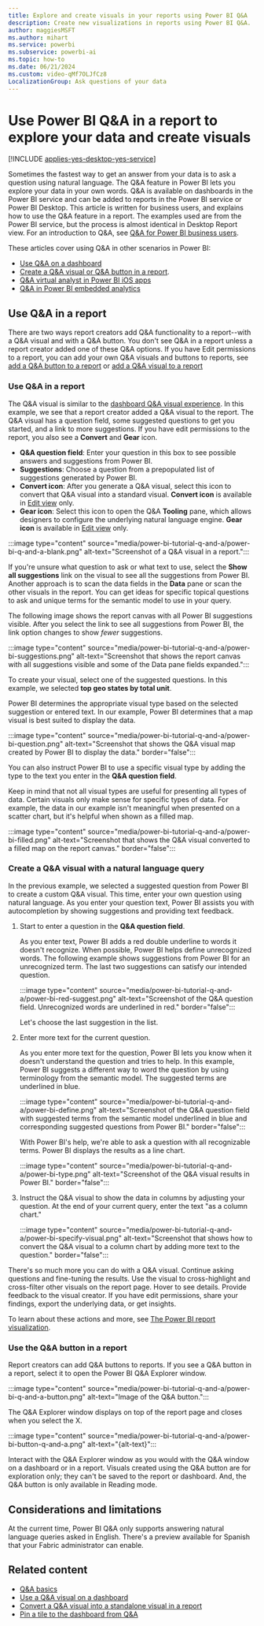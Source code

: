 ```yaml
---
title: Explore and create visuals in your reports using Power BI Q&A
description: Create new visualizations in reports using Power BI Q&A.
author: maggiesMSFT
ms.author: mihart
ms.service: powerbi
ms.subservice: powerbi-ai
ms.topic: how-to
ms.date: 06/21/2024
ms.custom: video-qMf7OLJfCz8
LocalizationGroup: Ask questions of your data
---
```

# Use Power BI Q&A in a report to explore your data and create visuals

[!INCLUDE [applies-yes-desktop-yes-service](../includes/applies-yes-desktop-yes-service.md)]

Sometimes the fastest way to get an answer from your data is to ask a question using natural language. The Q&A feature in Power BI lets you explore your data in your own words. Q&A is available on dashboards in the Power BI service and can be added to reports in the Power BI service or Power BI Desktop. This article is written for business users, and explains how to use the Q&A feature in a report. The examples used are from the Power BI service, but the process is almost identical in Desktop Report view. For an introduction to Q&A, see [Q&A for Power BI business users](../consumer/end-user-q-and-a.md).

These articles cover using Q&A in other scenarios in Power BI:

- [Use Q&A on a dashboard](end-user-q-and-a-tutorial.md)
- [Create a Q&A visual or Q&A button in a report](../visuals/power-bi-visualization-q-and-a.md). 
- [Q&A virtual analyst in Power BI iOS apps](../consumer/mobile/mobile-apps-ios-qna.md)
- [Q&A in Power BI embedded analytics](../developer/embedded/qanda.md)

## Use Q&A in a report

There are two ways report creators add Q&A functionality to a report--with a Q&A visual and with a Q&A button. You don't see Q&A in a report unless a report creator added one of these Q&A options. If you have Edit permissions to a report, you can add your own Q&A visuals and buttons to reports, see [add a Q&A button to a report](../consumer/end-user-buttons.md) or [add a Q&A visual to a report](../visuals/power-bi-visualization-q-and-a.md) 

### Use Q&A in a report

The Q&A visual is similar to the [dashboard Q&A visual experience](end-user-q-and-a-tutorial.md). In this example, we see that a report creator added a Q&A visual to the report. The Q&A visual has a question field, some suggested questions to get you started, and a link to more suggestions. If you have edit permissions to the report, you also see a **Convert** and **Gear** icon. 

- **Q&A question field**: Enter your question in this box to see possible answers and suggestions from Power BI.
- **Suggestions**: Choose a question from a prepopulated list of suggestions generated by Power BI.
- **Convert icon**: After you generate a Q&A visual, select this icon to convert that Q&A visual into a standard visual. **Convert icon** is available in [Edit view](../create-reports/service-interact-with-a-report-in-editing-view.md) only. 
- **Gear icon**: Select this icon to open the Q&A **Tooling** pane, which allows designers to configure the underlying natural language engine. **Gear icon** is available in [Edit view](../create-reports/service-interact-with-a-report-in-editing-view.md) only. 

:::image type="content" source="media/power-bi-tutorial-q-and-a/power-bi-q-and-a-blank.png" alt-text="Screenshot of a Q&A visual in a report.":::

If you're unsure what question to ask or what text to use, select the **Show all suggestions** link on the visual to see all the suggestions from Power BI. Another approach is to scan the data fields in the **Data** pane or scan the other visuals in the report. You can get ideas for specific topical questions to ask and unique terms for the semantic model to use in your query.

The following image shows the report canvas with all Power BI suggestions visible. After you select the link to see all suggestions from Power BI, the link option changes to show _fewer_ suggestions.

:::image type="content" source="media/power-bi-tutorial-q-and-a/power-bi-suggestions.png" alt-text="Screenshot that shows the report canvas with all suggestions visible and some of the Data pane fields expanded."::: 

To create your visual, select one of the suggested questions. In this example, we selected **top geo states by total unit**.
   
   Power BI determines the appropriate visual type based on the selected suggestion or entered text. In our example, Power BI determines that a map visual is best suited to display the data.

   :::image type="content" source="media/power-bi-tutorial-q-and-a/power-bi-question.png" alt-text="Screenshot that shows the Q&A visual map created by Power BI to display the data." border="false":::

   You can also instruct Power BI to use a specific visual type by adding the type to the text you enter in the **Q&A question field**.
   
   Keep in mind that not all visual types are useful for presenting all types of data. Certain visuals only make sense for specific types of data. For example, the data in our example isn't meaningful when presented on a scatter chart, but it's helpful when shown as a filled map.

   :::image type="content" source="media/power-bi-tutorial-q-and-a/power-bi-filled.png" alt-text="Screenshot that shows the Q&A visual converted to a filled map on the report canvas." border="false":::

### Create a Q&A visual with a natural language query

In the previous example, we selected a suggested question from Power BI to create a custom Q&A visual. This time, enter your own question using natural language. As you enter your question text, Power BI assists you with autocompletion by showing suggestions and providing text feedback.  

1. Start to enter a question in the **Q&A question field**.

   As you enter text, Power BI adds a red double underline to words it doesn't recognize. When possible, Power BI helps define unrecognized words. The following example shows suggestions from Power BI for an unrecognized term. The last two suggestions can satisfy our intended question.

   :::image type="content" source="media/power-bi-tutorial-q-and-a/power-bi-red-suggest.png" alt-text="Screenshot of the Q&A question field. Unrecognized words are underlined in red." border="false":::

   Let's choose the last suggestion in the list.

1. Enter more text for the current question. 

   As you enter more text for the question, Power BI lets you know when it doesn't understand the question and tries to help. In this example, Power BI suggests a different way to word the question by using terminology from the semantic model. The suggested terms are underlined in blue.

   :::image type="content" source="media/power-bi-tutorial-q-and-a/power-bi-define.png" alt-text="Screenshot of the Q&A question field with suggested terms from the semantic model underlined in blue and corresponding suggested questions from Power BI." border="false":::

   With Power BI's help, we're able to ask a question with all recognizable terms. Power BI displays the results as a line chart.

   :::image type="content" source="media/power-bi-tutorial-q-and-a/power-bi-type.png" alt-text="Screenshot of the Q&A visual results in Power BI." border="false":::

1. Instruct the Q&A visual to show the data in columns by adjusting your question. At the end of your current query, enter the text "as a column chart." 

   :::image type="content" source="media/power-bi-tutorial-q-and-a/power-bi-specify-visual.png" alt-text="Screenshot that shows how to convert the Q&A visual to a column chart by adding more text to the question." border="false":::

There's so much more you can do with a Q&A visual. Continue asking questions and fine-tuning the results. Use the visual to cross-highlight and cross-filter other visuals on the report page. Hover to see details. Provide feedback to the visual creator. If you have edit permissions, share your findings, export the underlying data, or get insights. 

To learn about these actions and more, see [The Power BI report visualization](../visuals/power-bi-visualization-q-and-a.md).

### Use the Q&A button in a report

Report creators can add Q&A buttons to reports. If you see a Q&A button in a report, select it to open the Power BI Q&A Explorer window. 

:::image type="content" source="media/power-bi-tutorial-q-and-a/power-bi-q-and-a-button.png" alt-text="Image of the Q&A button.":::

The Q&A Explorer window displays on top of the report page and closes when you select the X.  

:::image type="content" source="media/power-bi-tutorial-q-and-a/power-bi-button-q-and-a.png" alt-text="{alt-text}":::

Interact with the Q&A Explorer window as you would with the Q&A window on a dashboard or in a report. Visuals created using the Q&A button are for exploration only; they can't be saved to the report or dashboard. And, the Q&A button is only available in Reading mode. 


## Considerations and limitations
At the current time, Power BI Q&A only supports answering natural language queries asked in English. There's a preview available for Spanish that your Fabric administrator can enable. 

## Related content

- [Q&A basics](../consumer/end-user-q-and-a.md)
- [Use a Q&A visual on a dashboard](end-user-q-and-a-tutorial.md)
- [Convert a Q&A visual into a standalone visual in a report](../visuals/power-bi-visualization-q-and-a.md)
- [Pin a tile to the dashboard from Q&A](../create-reports/service-dashboard-pin-tile-from-q-and-a.md)
